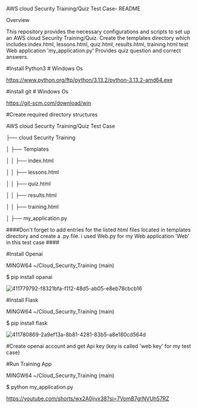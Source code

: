 AWS cloud Security Training/Quiz Test Case- README

Overview

This repository provides the necessary configurations and scripts to set up an AWS cloud Security Training/Quiz. Create the templates directory which includes:index.html, lessons.html, quiz.html, results.html, training.html test Web application 'my_application.py' Provides quiz question and correct answers.

#Install Python3 # Windows Os

https://www.python.org/ftp/python/3.13.2/python-3.13.2-amd64.exe

#install git # Windows Os

https://git-scm.com/download/win

#Create required directory structures

AWS cloud Security Training/Quiz Test Case

├── cloud Security Training

│ ├── Templates

│ │ ├── index.html

│ │ ├── lessons.html

│ │ ├── quiz.html

│ │ ├── results.html

│ │ ├── training.html

│ ├── my_application.py

####Don't forget to add entries for the listed html files located in templates directory and create a .py file. i used Web.py for my Web application 'Web' in this test case ####

#Install Openai

MINGW64 ~/Cloud_Security_Training (main)

$ pip install opanai

![411779792-f8321bfa-f112-48d5-ab05-e8eb78cbcb16](https://github.com/user-attachments/assets/a2c88e75-2776-4584-8d2b-fce69c50f976)

#Install Flask

MINGW64 ~/Cloud_Security_Training (main)

$ pip install flask

![411780869-2a9ef13a-8b81-4281-83b5-a8e180cd564d](https://github.com/user-attachments/assets/bd0202d5-d3b2-491a-b65b-7fc0c024b6ea)


#Create openai account and get Api key (key is called 'web key' for my test case)

#Run Training App

MINGW64 ~/Cloud_Security_Training (main)

$ python my_application.py

https://youtube.com/shorts/wx2A0ijvx38?si=7VomB7grNVUh57RZ



